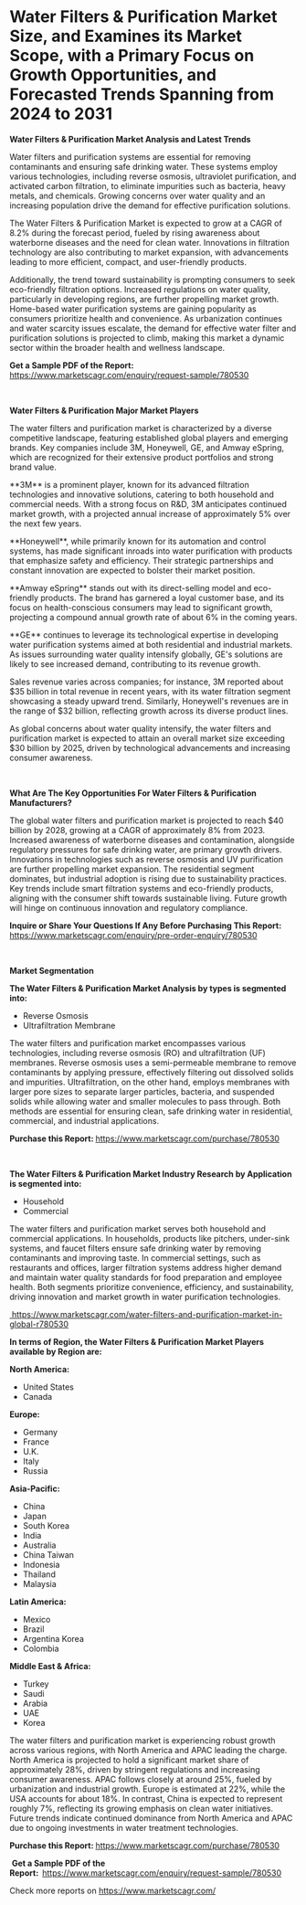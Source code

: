 <p><h1>Water Filters & Purification Market Size, and Examines its Market Scope, with a Primary Focus on Growth Opportunities, and Forecasted Trends Spanning from 2024 to 2031</h1></p><p><strong>Water Filters & Purification Market Analysis and Latest Trends</strong></p>
<p><p>Water filters and purification systems are essential for removing contaminants and ensuring safe drinking water. These systems employ various technologies, including reverse osmosis, ultraviolet purification, and activated carbon filtration, to eliminate impurities such as bacteria, heavy metals, and chemicals. Growing concerns over water quality and an increasing population drive the demand for effective purification solutions.</p><p>The Water Filters & Purification Market is expected to grow at a CAGR of 8.2% during the forecast period, fueled by rising awareness about waterborne diseases and the need for clean water. Innovations in filtration technology are also contributing to market expansion, with advancements leading to more efficient, compact, and user-friendly products.</p><p>Additionally, the trend toward sustainability is prompting consumers to seek eco-friendly filtration options. Increased regulations on water quality, particularly in developing regions, are further propelling market growth. Home-based water purification systems are gaining popularity as consumers prioritize health and convenience. As urbanization continues and water scarcity issues escalate, the demand for effective water filter and purification solutions is projected to climb, making this market a dynamic sector within the broader health and wellness landscape.</p></p>
<p><strong>Get a Sample PDF of the Report:&nbsp;</strong> <a href="https://www.marketscagr.com/enquiry/request-sample/780530?utm_campaign=1944&utm_medium=2&utm_source=Github&utm_content=ia&utm_term=30122024&utm_id=water-filters-purification">https://www.marketscagr.com/enquiry/request-sample/780530</a></p>
<p>&nbsp;</p>
<p><strong>Water Filters & Purification Major Market Players</strong></p>
<p><p>The water filters and purification market is characterized by a diverse competitive landscape, featuring established global players and emerging brands. Key companies include 3M, Honeywell, GE, and Amway eSpring, which are recognized for their extensive product portfolios and strong brand value.</p><p>**3M** is a prominent player, known for its advanced filtration technologies and innovative solutions, catering to both household and commercial needs. With a strong focus on R&D, 3M anticipates continued market growth, with a projected annual increase of approximately 5% over the next few years.</p><p>**Honeywell**, while primarily known for its automation and control systems, has made significant inroads into water purification with products that emphasize safety and efficiency. Their strategic partnerships and constant innovation are expected to bolster their market position.</p><p>**Amway eSpring** stands out with its direct-selling model and eco-friendly products. The brand has garnered a loyal customer base, and its focus on health-conscious consumers may lead to significant growth, projecting a compound annual growth rate of about 6% in the coming years.</p><p>**GE** continues to leverage its technological expertise in developing water purification systems aimed at both residential and industrial markets. As issues surrounding water quality intensify globally, GE's solutions are likely to see increased demand, contributing to its revenue growth.</p><p>Sales revenue varies across companies; for instance, 3M reported about $35 billion in total revenue in recent years, with its water filtration segment showcasing a steady upward trend. Similarly, Honeywell's revenues are in the range of $32 billion, reflecting growth across its diverse product lines.</p><p>As global concerns about water quality intensify, the water filters and purification market is expected to attain an overall market size exceeding $30 billion by 2025, driven by technological advancements and increasing consumer awareness.</p></p>
<p>&nbsp;</p>
<p><strong>What Are The Key Opportunities For Water Filters & Purification Manufacturers?</strong></p>
<p><p>The global water filters and purification market is projected to reach $40 billion by 2028, growing at a CAGR of approximately 8% from 2023. Increased awareness of waterborne diseases and contamination, alongside regulatory pressures for safe drinking water, are primary growth drivers. Innovations in technologies such as reverse osmosis and UV purification are further propelling market expansion. The residential segment dominates, but industrial adoption is rising due to sustainability practices. Key trends include smart filtration systems and eco-friendly products, aligning with the consumer shift towards sustainable living. Future growth will hinge on continuous innovation and regulatory compliance.</p></p>
<p><strong>Inquire or Share Your Questions If Any Before Purchasing This Report:</strong> <a href="https://www.marketscagr.com/enquiry/pre-order-enquiry/780530?utm_campaign=1944&utm_medium=2&utm_source=Github&utm_content=ia&utm_term=30122024&utm_id=water-filters-purification">https://www.marketscagr.com/enquiry/pre-order-enquiry/780530</a></p>
<p>&nbsp;</p>
<p><strong>Market Segmentation</strong></p>
<p><strong>The Water Filters & Purification Market Analysis by types is segmented into:</strong></p>
<p><ul><li>Reverse Osmosis</li><li>Ultrafiltration Membrane</li></ul></p>
<p><p>The water filters and purification market encompasses various technologies, including reverse osmosis (RO) and ultrafiltration (UF) membranes. Reverse osmosis uses a semi-permeable membrane to remove contaminants by applying pressure, effectively filtering out dissolved solids and impurities. Ultrafiltration, on the other hand, employs membranes with larger pore sizes to separate larger particles, bacteria, and suspended solids while allowing water and smaller molecules to pass through. Both methods are essential for ensuring clean, safe drinking water in residential, commercial, and industrial applications.</p></p>
<p><strong>Purchase this Report:&nbsp;</strong><a href="https://www.marketscagr.com/purchase/780530?utm_campaign=1944&utm_medium=2&utm_source=Github&utm_content=ia&utm_term=30122024&utm_id=water-filters-purification">https://www.marketscagr.com/purchase/780530</a></p>
<p>&nbsp;</p>
<p><strong>The Water Filters & Purification Market Industry Research by Application is segmented into:</strong></p>
<p><ul><li>Household</li><li>Commercial</li></ul></p>
<p><p>The water filters and purification market serves both household and commercial applications. In households, products like pitchers, under-sink systems, and faucet filters ensure safe drinking water by removing contaminants and improving taste. In commercial settings, such as restaurants and offices, larger filtration systems address higher demand and maintain water quality standards for food preparation and employee health. Both segments prioritize convenience, efficiency, and sustainability, driving innovation and market growth in water purification technologies.</p></p>
<p><a href="https://www.marketscagr.com/water-filters-and-purification-market-in-global-r780530?utm_campaign=1944&utm_medium=2&utm_source=Github&utm_content=ia&utm_term=30122024&utm_id=water-filters-purification">&nbsp;https://www.marketscagr.com/water-filters-and-purification-market-in-global-r780530</a></p>
<p><strong>In terms of Region, the Water Filters & Purification Market Players available by Region are:</strong></p>
<p>
    <p> <strong> North America: </strong>
        <ul>
            <li>United States</li>
            <li>Canada</li>
        </ul>
        </p> 
    <p> <strong> Europe: </strong>
        <ul>
            <li>Germany</li>
            <li>France</li>
            <li>U.K.</li>
            <li>Italy</li>
            <li>Russia</li>
        </ul>
        </p> 
    <p> <strong> Asia-Pacific: </strong>
        <ul>
            <li>China</li>
            <li>Japan</li>
            <li>South Korea</li>
            <li>India</li>
            <li>Australia</li>
            <li>China Taiwan</li>
            <li>Indonesia</li>
            <li>Thailand</li>
            <li>Malaysia</li>
        </ul>
        </p> 
    <p> <strong> Latin America: </strong>
        <ul>
            <li>Mexico</li>
            <li>Brazil</li>
            <li>Argentina Korea</li>
            <li>Colombia</li>
        </ul>
        </p> 
    <p> <strong> Middle East & Africa: </strong>
        <ul>
            <li>Turkey</li>
            <li>Saudi</li>
            <li>Arabia</li>
            <li>UAE</li>
            <li>Korea</li>
        </ul>
    </p>
    </p>
<p><p>The water filters and purification market is experiencing robust growth across various regions, with North America and APAC leading the charge. North America is projected to hold a significant market share of approximately 28%, driven by stringent regulations and increasing consumer awareness. APAC follows closely at around 25%, fueled by urbanization and industrial growth. Europe is estimated at 22%, while the USA accounts for about 18%. In contrast, China is expected to represent roughly 7%, reflecting its growing emphasis on clean water initiatives. Future trends indicate continued dominance from North America and APAC due to ongoing investments in water treatment technologies.</p></p>
<p><strong>Purchase this Report: </strong><a href="https://www.marketscagr.com/purchase/780530?utm_campaign=1944&utm_medium=2&utm_source=Github&utm_content=ia&utm_term=30122024&utm_id=water-filters-purification">https://www.marketscagr.com/purchase/780530</a></p>
<p>&nbsp;<strong>Get a Sample PDF of the Report:&nbsp;&nbsp;</strong><a href="https://www.marketscagr.com/enquiry/request-sample/780530?utm_campaign=1944&utm_medium=2&utm_source=Github&utm_content=ia&utm_term=30122024&utm_id=water-filters-purification">https://www.marketscagr.com/enquiry/request-sample/780530</a></p>
<p><strong></strong></p>
<p>Check more reports on <a href="https://www.marketscagr.com/?utm_campaign=1944&utm_medium=2&utm_source=Github&utm_content=ia&utm_term=30122024&utm_id=water-filters-purification">https://www.marketscagr.com/</a></p>